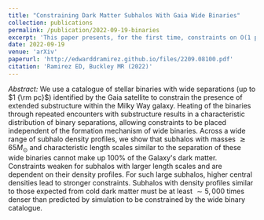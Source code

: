 ```yaml
---
title: "Constraining Dark Matter Subhalos With Gaia Wide Binaries"
collection: publications
permalink: /publication/2022-09-19-binaries
excerpt: 'This paper presents, for the first time, constraints on O(1 pc) Milky Way subhalos using wide binaries.'
date: 2022-09-19
venue: 'arXiv'
paperurl: 'http://edwarddramirez.github.io/files/2209.08100.pdf'
citation: 'Ramirez ED, Buckley MR (2022)'
---
```

*Abstract:* We use a catalogue of stellar binaries with wide separations (up to $1 {\rm pc}$) identified by the Gaia satellite to 
constrain the presence of extended substructure within the Milky Way galaxy. Heating of the binaries through repeated encounters with 
substructure results in a characteristic distribution of binary separations, allowing constraints to be placed independent of the formation
 mechanism of wide binaries. Across a wide range of subhalo density profiles, we show that subhalos with masses $\gtrsim 65 M_{\odot}$
 and characteristic length scales similar to the separation of these wide binaries cannot make up 100% of the Galaxy's dark matter. 
 Constraints weaken for subhalos with larger length scales and are dependent on their density profiles. For such large subhalos, higher central 
 densities lead to stronger constraints. Subhalos with density profiles similar to those expected from cold dark matter must be at least $\sim 5,000$ 
 times denser than predicted by simulation to be constrained by the wide binary catalogue. 


